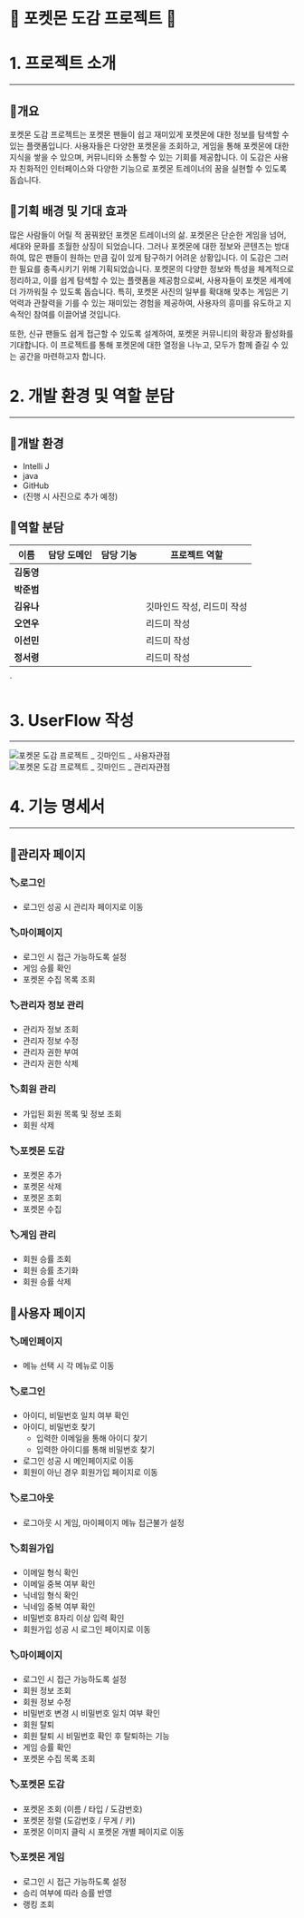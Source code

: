 # 🐝 포켓몬 도감 프로젝트 🐝


# 1. 프로젝트 소개

---

## 🚩개요

포켓몬 도감 프로젝트는 포켓몬 팬들이 쉽고 재미있게 포켓몬에 대한 정보를 탐색할 수 있는 플랫폼입니다. 사용자들은 다양한 포켓몬을 조회하고, 게임을 통해 포켓몬에 대한 지식을 쌓을 수 있으며, 커뮤니티와 소통할 수 있는 기회를 제공합니다. 이 도감은 사용자 친화적인 인터페이스와 다양한 기능으로 포켓몬 트레이너의 꿈을 실현할 수 있도록 돕습니다.

## 🚩기획 배경 및 기대 효과

많은 사람들이 어릴 적 꿈꿔왔던 포켓몬 트레이너의 삶. 포켓몬은 단순한 게임을 넘어, 세대와 문화를 초월한 상징이 되었습니다. 그러나 포켓몬에 대한 정보와 콘텐츠는 방대하여, 많은 팬들이 원하는 만큼 깊이 있게 탐구하기 어려운 상황입니다. 이 도감은 그러한 필요를 충족시키기 위해 기획되었습니다. 포켓몬의 다양한 정보와 특성을 체계적으로 정리하고, 이를 쉽게 탐색할 수 있는 플랫폼을 제공함으로써, 사용자들이 포켓몬 세계에 더 가까워질 수 있도록 돕습니다. 특히, 포켓몬 사진의 일부를 확대해 맞추는 게임은 기억력과 관찰력을 기를 수 있는 재미있는 경험을 제공하여, 사용자의 흥미를 유도하고 지속적인 참여를 이끌어낼 것입니다.

또한, 신규 팬들도 쉽게 접근할 수 있도록 설계하여, 포켓몬 커뮤니티의 확장과 활성화를 기대합니다. 이 프로젝트를 통해 포켓몬에 대한 열정을 나누고, 모두가 함께 즐길 수 있는 공간을 마련하고자 합니다. 

# 2. 개발 환경 및 역할 분담

---

## 🚩개발 환경

- Intelli J
- java
- GitHub
- (진행 시 사진으로 추가 예정)

## 🚩역할 분담

| **이름** | **담당 도메인** | **담당 기능** | **프로젝트 역할** |
| --- | --- | --- | --- |
| **김동영** |  |  |  |
| **박준범** |  |  |  |
| **김유나** |  |  | 깃마인드 작성, 리드미 작성 |
| **오연우** |  |  | 리드미 작성 |
| **이선민** |  |  | 리드미 작성 |
| **정서령** |  |  | 리드미 작성 |

`

# 3. UserFlow 작성

---
![포켓몬 도감 프로젝트 _ 깃마인드 _ 사용자관점](https://github.com/user-attachments/assets/a8365b0c-9f10-4673-96e4-f0a2309bda08)
![포켓몬 도감 프로젝트 _ 깃마인드 _ 관리자관점](https://github.com/user-attachments/assets/7834f511-9002-477d-b5d6-0fc015713ad8)




# 4. 기능 명세서

---

## 🚩관리자 페이지

### 🏷️로그인

- 로그인 성공 시 관리자 페이지로 이동

### 🏷️마이페이지

- 로그인 시 접근 가능하도록 설정
- 게임 승률 확인
- 포켓몬 수집 목록 조회

### 🏷️관리자 정보 관리

- 관리자 정보 조회
- 관리자 정보 수정
- 관리자 권한 부여
- 관리자 권한 삭제

### 🏷️회원 관리

- 가입된 회원 목록 및 정보 조회
- 회원 삭제

### 🏷️포켓몬 도감

- 포켓몬 추가
- 포켓몬 삭제
- 포켓몬 조회
- 포켓몬 수집

### 🏷️게임 관리

- 회원 승률 조회
- 회원 승률 초기화
- 회원 승률 삭제

## 🚩사용자 페이지

### 🏷️메인페이지

- 메뉴 선택 시 각 메뉴로 이동

### 🏷️로그인

- 아이디, 비밀번호 일치 여부 확인
- 아이디, 비밀번호 찾기
    - 입력한 이메일을 통해 아이디 찾기
    - 입력한 아이디를 통해 비밀번호 찾기
- 로그인 성공 시 메인페이지로 이동
- 회원이 아닌 경우 회원가입 페이지로 이동

### 🏷️로그아웃

- 로그아웃 시 게임, 마이페이지 메뉴 접근불가 설정

### 🏷️회원가입

- 이메일 형식 확인
- 이메일 중복 여부 확인
- 닉네임 형식 확인
- 닉네임 중복 여부 확인
- 비밀번호 8자리 이상 입력 확인
- 회원가입 성공 시 로그인 페이지로 이동

### 🏷️마이페이지

- 로그인 시 접근 가능하도록 설정
- 회원 정보 조회
- 회원 정보 수정
- 비밀번호 변경 시 비밀번호 일치 여부 확인
- 회원 탈퇴
- 회원 탈퇴 시 비밀번호 확인 후 탈퇴하는 기능
- 게임 승률 확인
- 포켓몬 수집 목록 조회

### 🏷️포켓몬 도감

- 포켓몬 조회 (이름 / 타입 / 도감번호)
- 포켓몬 정렬 (도감번호 / 무게 / 키)
- 포켓몬 이미지 클릭 시 포켓몬 개별 페이지로 이동

### 🏷️포켓몬 게임

- 로그인 시 접근 가능하도록 설정
- 승리 여부에 따라 승률 반영
- 랭킹 조회
